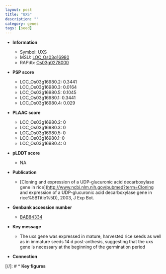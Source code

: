 ```yaml
---
layout: post
title: "UXS"
description: ""
category: genes
tags: [seed]
---
```


* **Information**  
    + Symbol: UXS  
    + MSU: [LOC_Os03g16980](http://rice.plantbiology.msu.edu/cgi-bin/ORF_infopage.cgi?orf=LOC_Os03g16980)  
    + RAPdb: [Os03g0278000](http://rapdb.dna.affrc.go.jp/viewer/gbrowse_details/irgsp1?name=Os03g0278000)  

* **PSP score**  
    + LOC_Os03g16980.2: 0.3441 
    + LOC_Os03g16980.3: 0.0164 
    + LOC_Os03g16980.5: 0.1045 
    + LOC_Os03g16980.1: 0.3441 
    + LOC_Os03g16980.4: 0.029 

* **PLAAC score**  
    + LOC_Os03g16980.2: 0 
    + LOC_Os03g16980.3: 0 
    + LOC_Os03g16980.5: 0 
    + LOC_Os03g16980.1: 0 
    + LOC_Os03g16980.4: 0 

* **pLDDT score**
    + NA


* **Publication**  
    + [Cloning and expression of a UDP-glucuronic acid decarboxylase gene in rice](http://www.ncbi.nlm.nih.gov/pubmed?term=Cloning and expression of a UDP-glucuronic acid decarboxylase gene in rice%5BTitle%5D), 2003, J Exp Bot.

* **Genbank accession number**  
    + [BAB84334](http://www.ncbi.nlm.nih.gov/nuccore/BAB84334)

* **Key message**  
    + The uxs gene was expressed in mature, harvested rice seeds as well as in immature seeds 14 d post-anthesis, suggesting that the uxs gene is necessary at the beginning of the germination period

* **Connection**  

[//]: # * **Key figures**  


